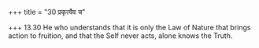 +++
title = "30 प्रकृत्यैव च"

+++
13.30 He who understands that it is only the Law of Nature that brings
action to fruition, and that the Self never acts, alone knows the Truth.
